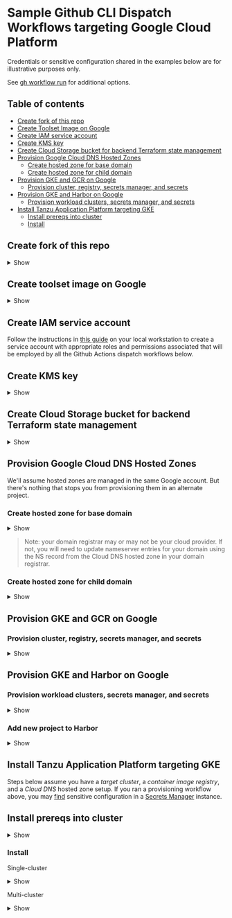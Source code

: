 # Sample Github CLI Dispatch Workflows targeting Google Cloud Platform

Credentials or sensitive configuration shared in the examples below are for illustrative purposes only.

See [gh workflow run](https://cli.github.com/manual/gh_workflow_run) for additional options.

## Table of contents

* [Create fork of this repo](#create-fork-of-this-repo)
* [Create Toolset Image on Google](#create-toolset-image-on-google)
* [Create IAM service account](#create-iam-service-account)
* [Create KMS key](#create-kms-key)
* [Create Cloud Storage bucket for backend Terraform state management](#create-cloud-storage-bucket-for-backend-terraform-state-management)
* [Provision Google Cloud DNS Hosted Zones](#provision-google-cloud-dns-hosted-zones)
  * [Create hosted zone for base domain](#create-hosted-zone-for-base-domain)
  * [Create hosted zone for child domain](#create-hosted-zone-for-child-domain)
* [Provision GKE and GCR on Google](#provision-gke-and-gcr-on-google)
  * [Provision cluster, registry, secrets manager, and secrets](#provision-cluster-registry-secrets-manager-and-secrets)
* [Provision GKE and Harbor on Google](#provision-gke-and-harbor-on-google)
  * [Provision workload clusters, secrets manager, and secrets](#provision-workload-clusters-secrets-manager-and-secrets)
* [Install Tanzu Application Platform targeting GKE](#install-tanzu-application-platform-targeting-gke)
  * [Install prereqs into cluster](#install-prereqs-into-cluster)
  * [Install](#install)


## Create fork of this repo

<details>
<summary>Show</summary>
<p>

```bash
gh repo fork pacphi/gha-workflows-with-gitops-for-tanzu-application-platform
```

</p>
</details>


## Create toolset image on Google

<details>
<summary>Show</summary>
<p>

```bash
echo '{ "instanceType": "e2-standard-4", "region": "us-west2-a" }' | gh workflow run google-ubuntu-22_04.yml --json
```

</p>
</details>

## Create IAM service account

Follow the instructions in [this guide](../../../../terraform/google/iam/README.md) on your local workstation to create a service account with appropriate roles and permissions associated that will be employed by all the Github Actions dispatch workflows below.

## Create KMS key

<details>
<summary>Show</summary>
<p>

```bash
echo '{ "google-project-id": "xx-xxxxx", "google-service-account-key": "YW0uZ3NlcnZpY2VhY2NvdW50LmNvbSIKfQo=", "region": "us-west2", "action": "create" }' | gh workflow run google-kms-dispatch.yml --json
```

</p>
</details>


## Create Cloud Storage bucket for backend Terraform state management

<details>
<summary>Show</summary>
<p>

```bash
echo '{ "google-project-id": "xx-xxxxx", "google-service-account-key": "YW0uZ3NlcnZpY2VhY2NvdW50LmNvbSIKfQo=", "region": "us-west2", "bucket-name": "tap", "action": "create" }' | gh workflow run google-provided-remote-backend-dispatch.yml --json
```

</p>
</details>


## Provision Google Cloud DNS Hosted Zones

We'll assume hosted zones are managed in the same Google account.  But there's nothing that stops you from provisioning them in an alternate project.


### Create hosted zone for base domain

<details>
<summary>Show</summary>
<p>

```bash
echo '{ "google-project-id": "xx-xxxxx", "google-service-account-key": "YW0uZ3NlcnZpY2VhY2NvdW50LmNvbSIKfQo=", "domain": "ironleg.me", "region": "us-west2", "action": "create" }' | gh workflow run google-main-dns-dispatch.yml --json
```

</p>
</details>

> Note: your domain registrar may or may not be your cloud provider.  If not, you will need to update nameserver entries for your domain using the NS record from the Cloud DNS hosted zone in your domain registrar.

### Create hosted zone for child domain

<details>
<summary>Show</summary>
<p>

```bash
echo '{ "google-project-id": "xx-xxxxx", "google-service-account-key": "YW0uZ3NlcnZpY2VhY2NvdW50LmNvbSIKfQo=", "root-domain-zone-name": "ironleg-zone", "subdomain": "apps", "action": "create" }' | gh workflow run google-child-dns-dispatch.yml --json
```

</p>
</details>


## Provision GKE and GCR on Google

### Provision cluster, registry, secrets manager, and secrets

<details>
<summary>Show</summary>
<p>

```bash
echo '{ "footprint": "single-cluster", "vpc-network-name": "tap-demo-network", "machine-type": "e2-standard-4", "region": "us-west2", "email-address": "admin@ironleg.me", "domain": "ironleg.me", "container-image-registry-provider": "google-container-registry" }' | gh workflow run google-e2e.yml --json
```
> You can also provision w/ `"footprint": "multi-cluster"`. And you may also consider provisioning w/ `"container-image-registry-provider": "google-artifact-registry"`

</p>
</details>


## Provision GKE and Harbor on Google

### Provision workload clusters, secrets manager, and secrets

<details>
<summary>Show</summary>
<p>

```bash
echo '{ "footprint": "single-cluster", "vpc-network-name": "tap-demo-network", "machine-type": "e2-standard-4", "region": "us-west2", "email-address": "admin@ironleg.me", "domain": "ironleg.me", "container-image-registry-provider": "harbor" }' | gh workflow run google-e2e.yml --json
```
> In the above example `google-access-key-id` and `google-secret-access-key` are the credentials for managing a Cloud DNS hosted zone (i.e., for base domain).  You can also provision w/ `"footprint": "multi-cluster"` too.

</p>
</details>


### Add new project to Harbor

<details>
<summary>Show</summary>
<p>

```bash
echo '{ "username": "admin", "password": "flipp3r", "api-endpoint": "harbor.ironleg.me", "project": "tanzu" }' | gh workflow run create-harbor-project-dispatch.yml --json
```
> In the above example, if `project` is set to a value other than `tanzu`, then you'll need to review and edit the configuration values under `tap.registry.repositories` in [tap-value-input.yml](../../../gitops/tanzu/application-platform/base/tap-values-input.yml).

</p>
</details>


## Install Tanzu Application Platform targeting GKE

Steps below assume you have a _target cluster_, a _container image registry_, and a _Cloud DNS_ hosted zone setup.  If you ran a provisioning workflow above, you may [find](https://cloud.google.com/secret-manager/docs/creating-and-accessing-secrets#access) sensitive configuration in a [Secrets Manager](https://cloud.google.com/secret-manager/docs/create-secret) instance.


## Install prereqs into cluster

<details>
<summary>Show</summary>
<p>

```bash
echo '{ "cluster-provider": "gke", "kubeconfig-contents": "KVkfThQJXekP3fIgzasYb3lD..." }' | gh workflow run install-tanzu-cluster-essentials-dispatch.yml --json
```
> Only executed on Non-TKG clusters.  This is actually automatically installed if you executed [ google-k8s-cluster-dispatch, azure-k8s-cluster-dispatch, google-k8s-cluster-dispatch ] workflows.

```bash
echo '{ "tkg-version": "v1.6.1", "cluster-provider": "gke", "kubeconfig-contents": "KVkfThQJXekP3fIgzasYb3lD..." }' | gh workflow run install-tanzu-standard-repo-dispatch.yml --json
```
> Only executed on Non-TKG clusters.  This is actually automatically installed if you executed [ google-k8s-cluster-dispatch, azure-k8s-cluster-dispatch, google-k8s-cluster-dispatch ] workflows.

```bash
echo '{ "domain": "ironleg.me", "email-address": "admin@ironleg.me", "google-project-id": "xx-xxxxx", "google-service-account-key": "YW0uZ3NlcnZpY2VhY2NvdW50LmNvbSIKfQo=", "google-region": "us-west2", "cluster-provider": "gke", "kubeconfig-contents": "KVkfThQJXekP3fIgzasYb3lD..." }' | gh workflow run install-tanzu-ingress-dispatch.yml --json
```
> Execute this command for clusters configured to host `view` or `full` Tanzu Application Platform profiles.  Provides Contour ingress including a Let's Encrypt ClusterIssuer and External-DNS configuration.  The sample Google credentials above are for the user account with write permissions to a Cloud DNS hosted zone.  Note, this dispatch workflow supports variant configuration for targeting Azure AKS and Google GKE clusters.  To-date only the following `cluster-provider`s are supported: [ "aks", "gke", "gke", "tkg»google", "tkg»azure" ].

</p>
</details>


### Install

Single-cluster

<details>
<summary>Show</summary>
<p>

```bash
echo '{ "domain": "apps.ironleg.me", "email-address": "admin@ironleg.me", "dev-namespace": "default", "backstage-catalog": "https://github.com/pacphi/tap-gui-catalog/blob/main/catalog-info.yaml", "container-image-registry-connection-details": "harbor.ironleg.me;admin;cEBzc3cwcmQlCg==;tanzu/", "cluster-provider": "gke", "active-profile": "full", "kubeconfig-contents": "dGhpcyBrdWJlY29uZmlnIGlzIGVudGlyZWx5IGZha2UK..." }' | gh workflow run install-tanzu-application-platform-dispatch.yml --json
```
> Note, this dispatch workflow supports variant configuration for targeting Amazon GKE, Azure AKS and Google GKE clusters.  To-date only the following `cluster-provider`s are supported: [ "aks", "gke", "gke", "tkg»aws", "tkg»azure" ].  Other optional options may apply depending on choice of provider.  Remember to base64-encode the _password_ if the _host_ in `container-image-registry-connection-details` is Google Container Registry or Google Artifact Registry!


</p>
</details>

Multi-cluster

<details>
<summary>Show</summary>
<p>

```bash
echo '{ "google-project-id": "xx-xxxxx", "secrets-manager-instance-name": "tap-secret-store", "domain": "apps.ironleg.me", "email-address": "admin@ironleg.me", "dev-namespace": "default", "backstage-catalog": "https://github.com/pacphi/tap-gui-catalog/blob/main/catalog-info.yaml"}' | gh workflow run multi-cluster-tanzu-application-platform-install-on-google-dispatch.yml --json
```
> This only works with a provisioned Harbor container image registry.

</p>
</details>